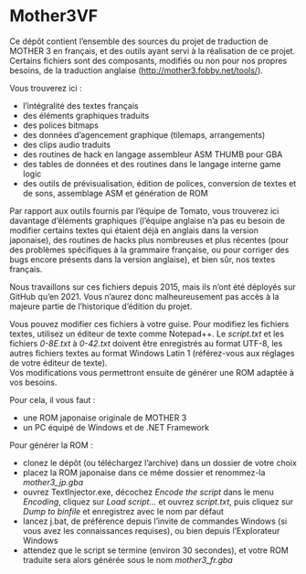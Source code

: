 # Mother3VF

Ce dépôt contient l’ensemble des sources du projet de traduction de MOTHER 3 en français, et des outils ayant servi à la réalisation de ce projet. Certains fichiers sont des composants, modifiés ou non pour nos propres besoins, de la traduction anglaise (http://mother3.fobby.net/tools/).

Vous trouverez ici :
* l’intégralité des textes français
* des éléments graphiques traduits
* des polices bitmaps
* des données d’agencement graphique (tilemaps, arrangements)
* des clips audio traduits
* des routines de hack en langage assembleur ASM THUMB pour GBA
* des tables de données et des routines dans le langage interne game logic
* des outils de prévisualisation, édition de polices, conversion de textes et de sons, assemblage ASM et génération de ROM

Par rapport aux outils fournis par l’équipe de Tomato, vous trouverez ici davantage d’éléments graphiques (l’équipe anglaise n’a pas eu besoin de modifier certains textes qui étaient déjà en anglais dans la version japonaise), des routines de hacks plus nombreuses et plus récentes (pour des problèmes spécifiques à la grammaire française, ou pour corriger des bugs encore présents dans la version anglaise), et bien sûr, nos textes français.

Nous travaillons sur ces fichiers depuis 2015, mais ils n’ont été déployés sur GitHub qu’en 2021. Vous n’aurez donc malheureusement pas accès à la majeure partie de l’historique d’édition du projet.

Vous pouvez modifier ces fichiers à votre guise. Pour modifiez les fichiers textes, utilisez un éditeur de texte comme Notepad++. Le *script.txt* et les fichiers *0-8E.txt* à *0-42.txt* doivent être enregistrés au format UTF-8, les autres fichiers textes au format Windows Latin 1 (référez-vous aux réglages de votre éditeur de texte).\
Vos modifications vous permettront ensuite de générer une ROM adaptée à vos besoins.

Pour cela, il vous faut :
* une ROM japonaise originale de MOTHER 3
* un PC équipé de Windows et de .NET Framework

Pour générer la ROM :
* clonez le dépôt (ou téléchargez l’archive) dans un dossier de votre choix
* placez la ROM japonaise dans ce même dossier et renommez-la *mother3_jp.gba*
* ouvrez TextInjector.exe, décochez *Encode the script* dans le menu *Encoding*, cliquez sur *Load script…* et ouvrez *script.txt*, puis cliquez sur *Dump to binfile* et enregistrez avec le nom par défaut
* lancez j.bat, de préférence depuis l’invite de commandes Windows (si vous avez les connaissances requises), ou bien depuis l’Explorateur Windows
* attendez que le script se termine (environ 30 secondes), et votre ROM traduite sera alors générée sous le nom *mother3_fr.gba*
